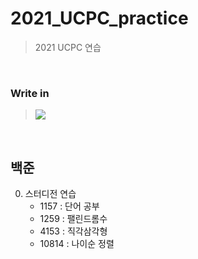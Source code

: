 # 2021_UCPC_practice
> 2021 UCPC 연습
<br>

### Write in <br>
><img src="https://img.shields.io/badge/C++-00599C?style=flat-square&logo=c%2B%2B&Color=white"/> 
<br>

백준
---
0. 스터디전 연습
    - 1157 : 단어 공부
    - 1259 : 팰린드롬수
    - 4153 : 직각삼각형
    - 10814 : 나이순 정렬
